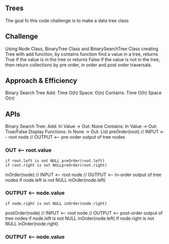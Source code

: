 ## Trees
The goal fo this code challenge is to make a data tree class

## Challenge
Using Node Class, BinaryTree Class and BinarySearchTree Class creating Tree with add function, by contains function find a value in a tree, returns True if the value is in the tree or returns False if the value is not in the tree, then return collections by pre order, in order and post order traversals.  

## Approach & Efficiency
Binary Search Tree
Add: Time O(h) Space: O(n)
Contains: Time O(h) Space O(n)

## APIs
Binary Search Tree:
Add: In Value -> Out: None
Contains: In Value -> Out: True/False
Display Functions: In None -> Out: List
preOrder(root)
    // INPUT <-- root node
    // OUTPUT <-- pre-order output of tree nodes
### OUT <-- root.value 
    if root.left is not NULL preOrder(root.left)
    if root.right is not NULLpreOrder(root.right)
inOrder(node)
    // INPUT <-- root node
    // OUTPUT <-- in-order output of tree nodes
    if node.left is not NULL inOrder(node.left) 
### OUTPUT <-- node.value
    if node.right is not NULL inOrder(node.right)
postOrder(node)
    // INPUT <-- root node
    // OUTPUT <-- post-order output of tree nodes
    if node.left is not NULL inOrder(node.left)
    if node.right is not NULL inOrder(node.right)
### OUTPUT <-- node.value